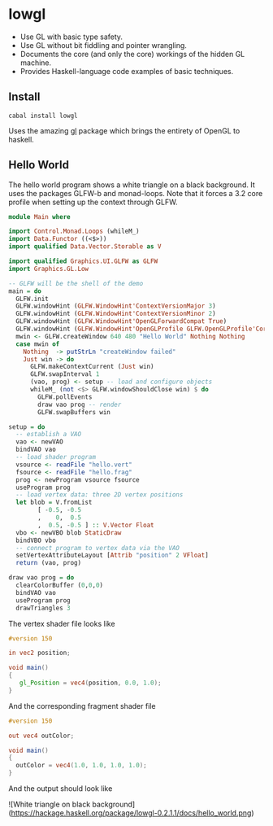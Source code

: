# lowgl

- Use GL with basic type safety.
- Use GL without bit fiddling and pointer wrangling.
- Documents the core (and only the core) workings of the hidden GL machine.
- Provides Haskell-language code examples of basic techniques.

## Install

```
cabal install lowgl
```

Uses the amazing [gl][1] package which brings the entirety of OpenGL to
haskell.

## Hello World

The hello world program shows a white triangle on a black background.
It uses the packages GLFW-b and monad-loops. Note that it forces a
3.2 core profile when setting up the context through GLFW.

```haskell
module Main where

import Control.Monad.Loops (whileM_)
import Data.Functor ((<$>))
import qualified Data.Vector.Storable as V

import qualified Graphics.UI.GLFW as GLFW
import Graphics.GL.Low

-- GLFW will be the shell of the demo
main = do
  GLFW.init
  GLFW.windowHint (GLFW.WindowHint'ContextVersionMajor 3)
  GLFW.windowHint (GLFW.WindowHint'ContextVersionMinor 2)
  GLFW.windowHint (GLFW.WindowHint'OpenGLForwardCompat True)
  GLFW.windowHint (GLFW.WindowHint'OpenGLProfile GLFW.OpenGLProfile'Core)
  mwin <- GLFW.createWindow 640 480 "Hello World" Nothing Nothing
  case mwin of
    Nothing  -> putStrLn "createWindow failed"
    Just win -> do
      GLFW.makeContextCurrent (Just win)
      GLFW.swapInterval 1
      (vao, prog) <- setup -- load and configure objects
      whileM_ (not <$> GLFW.windowShouldClose win) $ do
        GLFW.pollEvents
        draw vao prog -- render
        GLFW.swapBuffers win

setup = do
  -- establish a VAO
  vao <- newVAO
  bindVAO vao
  -- load shader program
  vsource <- readFile "hello.vert"
  fsource <- readFile "hello.frag"
  prog <- newProgram vsource fsource
  useProgram prog
  -- load vertex data: three 2D vertex positions
  let blob = V.fromList
        [ -0.5, -0.5
        ,    0,  0.5
        ,  0.5, -0.5 ] :: V.Vector Float
  vbo <- newVBO blob StaticDraw
  bindVBO vbo
  -- connect program to vertex data via the VAO
  setVertexAttributeLayout [Attrib "position" 2 VFloat]
  return (vao, prog)

draw vao prog = do
  clearColorBuffer (0,0,0)
  bindVAO vao
  useProgram prog
  drawTriangles 3
```

The vertex shader file looks like


```glsl
#version 150

in vec2 position;

void main()
{
   gl_Position = vec4(position, 0.0, 1.0);
}
```

And the corresponding fragment shader file

```glsl
#version 150

out vec4 outColor;

void main()
{
  outColor = vec4(1.0, 1.0, 1.0, 1.0);
}
```

And the output should look like

![White triangle on black background]
(https://hackage.haskell.org/package/lowgl-0.2.1.1/docs/hello_world.png)


[1]: https://github.com/ekmett/gl/
